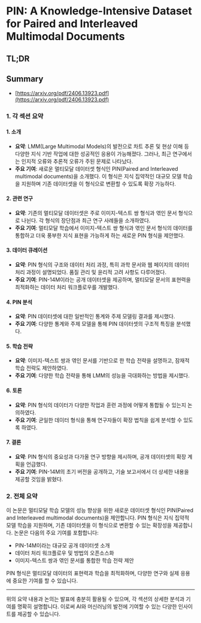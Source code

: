 # PIN: A Knowledge-Intensive Dataset for Paired and Interleaved Multimodal Documents
## TL;DR
## Summary
- [https://arxiv.org/pdf/2406.13923.pdf](https://arxiv.org/pdf/2406.13923.pdf)

### 1. 각 섹션 요약

#### 1. 소개
- **요약**: LMM(Large Multimodal Models)의 발전으로 차트 추론 및 현상 이해 등 다양한 지식 기반 작업에 대한 성공적인 응용이 가능해졌다. 그러나, 최근 연구에서는 인지적 오류와 추론적 오류가 주된 문제로 나타났다.
- **주요 기여**: 새로운 멀티모달 데이터셋 형식인 PIN(Paired and Interleaved multimodal documents)을 소개했다. 이 형식은 지식 집약적인 대규모 모델 학습을 지원하며 기존 데이터셋을 이 형식으로 변환할 수 있도록 확장 가능하다.

#### 2. 관련 연구
- **요약**: 기존의 멀티모달 데이터셋은 주로 이미지-텍스트 쌍 형식과 엮인 문서 형식으로 나뉜다. 각 형식의 장단점과 최근 연구 사례들을 소개하였다.
- **주요 기여**: 멀티모달 학습에서 이미지-텍스트 쌍 형식과 엮인 문서 형식의 데이터를 통합하고 더욱 풍부한 지식 표현을 가능하게 하는 새로운 PIN 형식을 제안했다.

#### 3. 데이터 큐레이션
- **요약**: PIN 형식의 구조와 데이터 처리 과정, 특히 과학 문서와 웹 페이지의 데이터 처리 과정이 설명되었다. 품질 관리 및 윤리적 고려 사항도 다루어졌다.
- **주요 기여**: PIN-14M이라는 공개 데이터셋을 제공하며, 멀티모달 문서의 표현력을 최적화하는 데이터 처리 워크플로우를 개발했다.

#### 4. PIN 분석
- **요약**: PIN 데이터셋에 대한 일반적인 통계와 주제 모델링 결과를 제시했다.
- **주요 기여**: 다양한 통계와 주제 모델을 통해 PIN 데이터셋의 구조적 특징을 분석했다.

#### 5. 학습 전략
- **요약**: 이미지-텍스트 쌍과 엮인 문서를 기반으로 한 학습 전략을 설명하고, 잠재적 학습 전략도 제안하였다.
- **주요 기여**: 다양한 학습 전략을 통해 LMM의 성능을 극대화하는 방법을 제시했다.

#### 6. 토론
- **요약**: PIN 형식의 데이터가 다양한 작업과 훈련 과정에 어떻게 통합될 수 있는지 논의하였다.
- **주요 기여**: 균일한 데이터 형식을 통해 연구자들이 확장 법칙을 쉽게 분석할 수 있도록 하였다.

#### 7. 결론
- **요약**: PIN 형식의 중요성과 다가올 연구 방향을 제시하며, 공개 데이터셋의 확장 계획을 언급했다.
- **주요 기여**: PIN-14M의 초기 버전을 공개하고, 기술 보고서에서 더 상세한 내용을 제공할 것임을 밝혔다.

### 2. 전체 요약

이 논문은 멀티모달 학습 모델의 성능 향상을 위한 새로운 데이터셋 형식인 PIN(Paired and Interleaved multimodal documents)을 제안합니다. PIN 형식은 지식 집약적 모델 학습을 지원하며, 기존 데이터셋을 이 형식으로 변환할 수 있는 확장성을 제공합니다. 논문은 다음의 주요 기여를 포함합니다:
- PIN-14M이라는 대규모 공개 데이터셋 소개
- 데이터 처리 워크플로우 및 방법의 오픈소스화
- 이미지-텍스트 쌍과 엮인 문서를 통합한 학습 전략 제안

PIN 형식은 멀티모달 데이터의 표현력과 학습을 최적화하며, 다양한 연구와 실제 응용에 중요한 기여를 할 수 있습니다.

---

위의 요약 내용과 논의는 발표에 충분히 활용될 수 있으며, 각 섹션의 상세한 분석과 기여를 명확히 설명합니다. 이로써 AI와 머신러닝의 발전에 기여할 수 있는 다양한 인사이트를 제공할 수 있습니다.